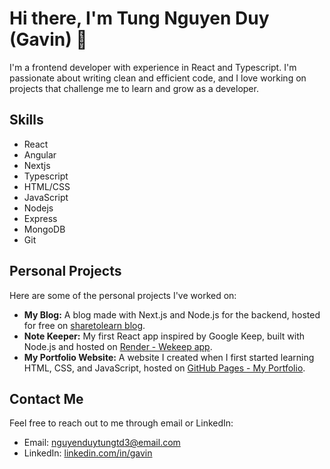 # Hi there, I'm Tung Nguyen Duy (Gavin) 👋

I'm a frontend developer with experience in React and Typescript. I'm passionate about writing clean and efficient code, and I love working on projects that challenge me to learn and grow as a developer.

## Skills

- React
- Angular
- Nextjs
- Typescript
- HTML/CSS
- JavaScript
- Nodejs
- Express
- MongoDB
- Git

## Personal Projects

Here are some of the personal projects I've worked on:

- **My Blog:** A blog made with Next.js and Node.js for the backend, hosted for free on [sharetolearn blog](https://www.sharetolearn.pro/).
- **Note Keeper:** My first React app inspired by Google Keep, built with Node.js and hosted on [Render - Wekeep app](https://wekeep.onrender.com/).
- **My Portfolio Website:** A website I created when I first started learning HTML, CSS, and JavaScript, hosted on [GitHub Pages - My Portfolio](https://gnutyud.github.io/Portfolio).

## Contact Me

Feel free to reach out to me through email or LinkedIn:

- Email: nguyenduytungtd3@email.com
- LinkedIn: [linkedin.com/in/gavin](https://www.linkedin.com/in/gavinnguyen/)

